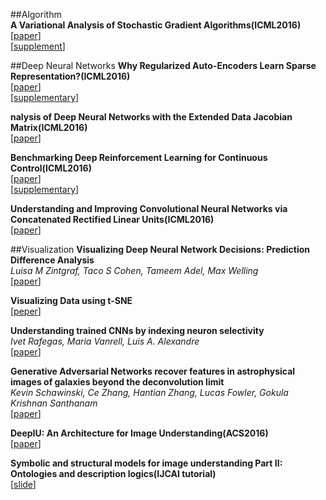 ##Algorithm  
**A Variational Analysis of Stochastic Gradient Algorithms(ICML2016)**  
[[paper](http://jmlr.org/proceedings/papers/v48/mandt16.pdf)]  
[[supplement](http://jmlr.org/proceedings/papers/v48/mandt16-supp.pdf)]  

##Deep Neural Networks
**Why Regularized Auto-Encoders Learn Sparse Representation?(ICML2016)**  
[[paper](http://jmlr.org/proceedings/papers/v48/arpita16.pdf)]  
[[supplementary](http://jmlr.org/proceedings/papers/v48/arpita16-supp.pdf)]  

**nalysis of Deep Neural Networks with the Extended Data Jacobian Matrix(ICML2016)**  
[[paper](http://jmlr.org/proceedings/papers/v48/wanga16.pdf)]  

**Benchmarking Deep Reinforcement Learning for Continuous Control(ICML2016)**  
[[paper](http://jmlr.org/proceedings/papers/v48/duan16.pdf)]  
[[supplementary](http://jmlr.org/proceedings/papers/v48/duan16-supp.pdf)]  

**Understanding and Improving Convolutional Neural Networks via Concatenated Rectified Linear Units(ICML2016)**  
[[paper](http://jmlr.org/proceedings/papers/v48/shang16.pdf)]  


##Visualization
**Visualizing Deep Neural Network Decisions: Prediction Difference Analysis**  
*Luisa M Zintgraf, Taco S Cohen, Tameem Adel, Max Welling*  
[[paper](https://arxiv.org/abs/1702.04595v1)]  

**Visualizing Data using t-SNE**  
[[peper](http://jmlr.org/papers/volume9/vandermaaten08a/vandermaaten08a.pdf)]  

**Understanding trained CNNs by indexing neuron selectivity**  
*Ivet Rafegas, Maria Vanrell, Luis A. Alexandre*  
[[paper](https://arxiv.org/abs/1702.00382v1)]  

**Generative Adversarial Networks recover features in astrophysical images of galaxies beyond the deconvolution limit**  
*Kevin Schawinski, Ce Zhang, Hantian Zhang, Lucas Fowler, Gokula Krishnan Santhanam*  
[[paper](https://arxiv.org/abs/1702.00403)]  

**DeepIU: An Architecture for Image Understanding(ACS2016)**  
[[paper](http://www.cogsys.org/papers/ACS2016/Papers/Aditya_et.al-ACS-2016.pdf)]  

**Symbolic and structural models for image understanding Part II: Ontologies and description logics(IJCAI tutorial)**  
[[slide](http://perso.telecom-paristech.fr/~bloch/IJCAI/slides_IJCAI_Tutorial_DL.pdf)]  

